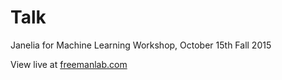 # Talk

Janelia for Machine Learning Workshop, October 15th Fall 2015

View live at [freemanlab.com](http://thefreemanlab.com/talk-janelia-fall-2015)
